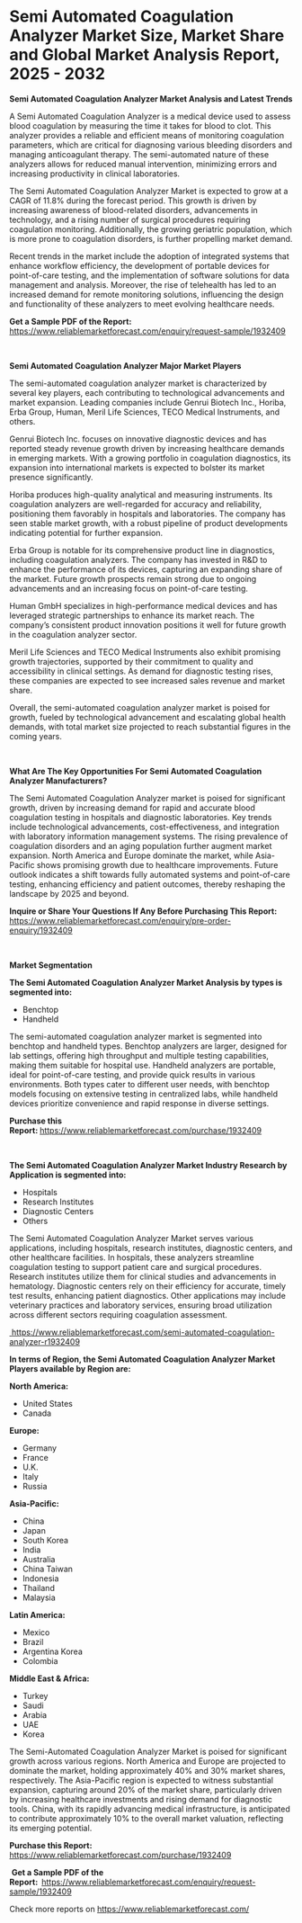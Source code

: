 <p><h1>Semi Automated Coagulation Analyzer Market Size, Market Share and Global Market Analysis Report, 2025 - 2032</h1></p><p><strong>Semi Automated Coagulation Analyzer Market Analysis and Latest Trends</strong></p>
<p><p>A Semi Automated Coagulation Analyzer is a medical device used to assess blood coagulation by measuring the time it takes for blood to clot. This analyzer provides a reliable and efficient means of monitoring coagulation parameters, which are critical for diagnosing various bleeding disorders and managing anticoagulant therapy. The semi-automated nature of these analyzers allows for reduced manual intervention, minimizing errors and increasing productivity in clinical laboratories.</p><p>The Semi Automated Coagulation Analyzer Market is expected to grow at a CAGR of 11.8% during the forecast period. This growth is driven by increasing awareness of blood-related disorders, advancements in technology, and a rising number of surgical procedures requiring coagulation monitoring. Additionally, the growing geriatric population, which is more prone to coagulation disorders, is further propelling market demand.</p><p>Recent trends in the market include the adoption of integrated systems that enhance workflow efficiency, the development of portable devices for point-of-care testing, and the implementation of software solutions for data management and analysis. Moreover, the rise of telehealth has led to an increased demand for remote monitoring solutions, influencing the design and functionality of these analyzers to meet evolving healthcare needs.</p></p>
<p><strong>Get a Sample PDF of the Report:&nbsp;</strong> <a href="https://www.reliablemarketforecast.com/enquiry/request-sample/1932409?utm_campaign=2929&utm_medium=2&utm_source=Github&utm_content=ia&utm_term=04032025&utm_id=semi-automated-coagulation-analyzer">https://www.reliablemarketforecast.com/enquiry/request-sample/1932409</a></p>
<p>&nbsp;</p>
<p><strong>Semi Automated Coagulation Analyzer Major Market Players</strong></p>
<p><p>The semi-automated coagulation analyzer market is characterized by several key players, each contributing to technological advancements and market expansion. Leading companies include Genrui Biotech Inc., Horiba, Erba Group, Human, Meril Life Sciences, TECO Medical Instruments, and others.</p><p>Genrui Biotech Inc. focuses on innovative diagnostic devices and has reported steady revenue growth driven by increasing healthcare demands in emerging markets. With a growing portfolio in coagulation diagnostics, its expansion into international markets is expected to bolster its market presence significantly.</p><p>Horiba produces high-quality analytical and measuring instruments. Its coagulation analyzers are well-regarded for accuracy and reliability, positioning them favorably in hospitals and laboratories. The company has seen stable market growth, with a robust pipeline of product developments indicating potential for further expansion.</p><p>Erba Group is notable for its comprehensive product line in diagnostics, including coagulation analyzers. The company has invested in R&D to enhance the performance of its devices, capturing an expanding share of the market. Future growth prospects remain strong due to ongoing advancements and an increasing focus on point-of-care testing.</p><p>Human GmbH specializes in high-performance medical devices and has leveraged strategic partnerships to enhance its market reach. The company’s consistent product innovation positions it well for future growth in the coagulation analyzer sector.</p><p>Meril Life Sciences and TECO Medical Instruments also exhibit promising growth trajectories, supported by their commitment to quality and accessibility in clinical settings. As demand for diagnostic testing rises, these companies are expected to see increased sales revenue and market share.</p><p>Overall, the semi-automated coagulation analyzer market is poised for growth, fueled by technological advancement and escalating global health demands, with total market size projected to reach substantial figures in the coming years.</p></p>
<p>&nbsp;</p>
<p><strong>What Are The Key Opportunities For Semi Automated Coagulation Analyzer Manufacturers?</strong></p>
<p><p>The Semi Automated Coagulation Analyzer market is poised for significant growth, driven by increasing demand for rapid and accurate blood coagulation testing in hospitals and diagnostic laboratories. Key trends include technological advancements, cost-effectiveness, and integration with laboratory information management systems. The rising prevalence of coagulation disorders and an aging population further augment market expansion. North America and Europe dominate the market, while Asia-Pacific shows promising growth due to healthcare improvements. Future outlook indicates a shift towards fully automated systems and point-of-care testing, enhancing efficiency and patient outcomes, thereby reshaping the landscape by 2025 and beyond.</p></p>
<p><strong>Inquire or Share Your Questions If Any Before Purchasing This Report:</strong> <a href="https://www.reliablemarketforecast.com/enquiry/pre-order-enquiry/1932409?utm_campaign=2929&utm_medium=2&utm_source=Github&utm_content=ia&utm_term=04032025&utm_id=semi-automated-coagulation-analyzer">https://www.reliablemarketforecast.com/enquiry/pre-order-enquiry/1932409</a></p>
<p>&nbsp;</p>
<p><strong>Market Segmentation</strong></p>
<p><strong>The Semi Automated Coagulation Analyzer Market Analysis by types is segmented into:</strong></p>
<p><ul><li>Benchtop</li><li>Handheld</li></ul></p>
<p><p>The semi-automated coagulation analyzer market is segmented into benchtop and handheld types. Benchtop analyzers are larger, designed for lab settings, offering high throughput and multiple testing capabilities, making them suitable for hospital use. Handheld analyzers are portable, ideal for point-of-care testing, and provide quick results in various environments. Both types cater to different user needs, with benchtop models focusing on extensive testing in centralized labs, while handheld devices prioritize convenience and rapid response in diverse settings.</p></p>
<p><strong>Purchase this Report:&nbsp;</strong><a href="https://www.reliablemarketforecast.com/purchase/1932409?utm_campaign=2929&utm_medium=2&utm_source=Github&utm_content=ia&utm_term=04032025&utm_id=semi-automated-coagulation-analyzer">https://www.reliablemarketforecast.com/purchase/1932409</a></p>
<p>&nbsp;</p>
<p><strong>The Semi Automated Coagulation Analyzer Market Industry Research by Application is segmented into:</strong></p>
<p><ul><li>Hospitals</li><li>Research Institutes</li><li>Diagnostic Centers</li><li>Others</li></ul></p>
<p><p>The Semi Automated Coagulation Analyzer Market serves various applications, including hospitals, research institutes, diagnostic centers, and other healthcare facilities. In hospitals, these analyzers streamline coagulation testing to support patient care and surgical procedures. Research institutes utilize them for clinical studies and advancements in hematology. Diagnostic centers rely on their efficiency for accurate, timely test results, enhancing patient diagnostics. Other applications may include veterinary practices and laboratory services, ensuring broad utilization across different sectors requiring coagulation assessment.</p></p>
<p><a href="https://www.reliablemarketforecast.com/semi-automated-coagulation-analyzer-r1932409?utm_campaign=2929&utm_medium=2&utm_source=Github&utm_content=ia&utm_term=04032025&utm_id=semi-automated-coagulation-analyzer">&nbsp;https://www.reliablemarketforecast.com/semi-automated-coagulation-analyzer-r1932409</a></p>
<p><strong>In terms of Region, the Semi Automated Coagulation Analyzer Market Players available by Region are:</strong></p>
<p>
    <p> <strong> North America: </strong>
        <ul>
            <li>United States</li>
            <li>Canada</li>
        </ul>
        </p> 
    <p> <strong> Europe: </strong>
        <ul>
            <li>Germany</li>
            <li>France</li>
            <li>U.K.</li>
            <li>Italy</li>
            <li>Russia</li>
        </ul>
        </p> 
    <p> <strong> Asia-Pacific: </strong>
        <ul>
            <li>China</li>
            <li>Japan</li>
            <li>South Korea</li>
            <li>India</li>
            <li>Australia</li>
            <li>China Taiwan</li>
            <li>Indonesia</li>
            <li>Thailand</li>
            <li>Malaysia</li>
        </ul>
        </p> 
    <p> <strong> Latin America: </strong>
        <ul>
            <li>Mexico</li>
            <li>Brazil</li>
            <li>Argentina Korea</li>
            <li>Colombia</li>
        </ul>
        </p> 
    <p> <strong> Middle East & Africa: </strong>
        <ul>
            <li>Turkey</li>
            <li>Saudi</li>
            <li>Arabia</li>
            <li>UAE</li>
            <li>Korea</li>
        </ul>
    </p>
    </p>
<p><p>The Semi-Automated Coagulation Analyzer Market is poised for significant growth across various regions. North America and Europe are projected to dominate the market, holding approximately 40% and 30% market shares, respectively. The Asia-Pacific region is expected to witness substantial expansion, capturing around 20% of the market share, particularly driven by increasing healthcare investments and rising demand for diagnostic tools. China, with its rapidly advancing medical infrastructure, is anticipated to contribute approximately 10% to the overall market valuation, reflecting its emerging potential.</p></p>
<p><strong>Purchase this Report: </strong><a href="https://www.reliablemarketforecast.com/purchase/1932409?utm_campaign=2929&utm_medium=2&utm_source=Github&utm_content=ia&utm_term=04032025&utm_id=semi-automated-coagulation-analyzer">https://www.reliablemarketforecast.com/purchase/1932409</a></p>
<p>&nbsp;<strong>Get a Sample PDF of the Report:&nbsp;&nbsp;</strong><a href="https://www.reliablemarketforecast.com/enquiry/request-sample/1932409?utm_campaign=2929&utm_medium=2&utm_source=Github&utm_content=ia&utm_term=04032025&utm_id=semi-automated-coagulation-analyzer">https://www.reliablemarketforecast.com/enquiry/request-sample/1932409</a></p>
<p><strong></strong></p>
<p>Check more reports on <a href="https://www.reliablemarketforecast.com/?utm_campaign=2929&utm_medium=2&utm_source=Github&utm_content=ia&utm_term=04032025&utm_id=semi-automated-coagulation-analyzer">https://www.reliablemarketforecast.com/</a></p>